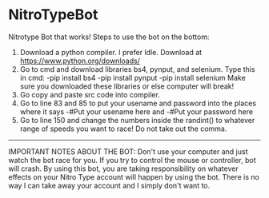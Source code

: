 # NitroTypeBot
Nitrotype Bot that works!
Steps to use the bot on the bottom:
1. Download a python compiler. I prefer Idle. Download at https://www.python.org/downloads/
2. Go to cmd and download libraries bs4, pynput, and selenium.
Type this in cmd:
  -pip install bs4
  -pip install pynput
  -pip install selenium 
Make sure you downloaded these libraries or else computer will break!
3. Go copy and paste src code into compiler.
4. Go to line 83 and 85 to put your usename and password into the places where it says
  -#Put your usename here
  and
  -#Put your password here
5. Go to line 150 and change the numbers inside the randint() to whatever range of speeds you want to race! Do not take out the comma. 
-----------------------------------------------------------------------------------------------------------------------------------
IMPORTANT NOTES ABOUT THE BOT:
Don't use your computer and just watch the bot race for you. If you try to control the mouse or controller, bot will crash. 
By using this bot, you are taking responsibility on whatever effects on your Nitro Type account will happen by using the bot. 
There is no way I can take away your account and I simply don't want to. 
